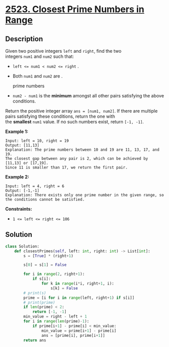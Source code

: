 # [2523. Closest Prime Numbers in Range](https://leetcode.com/problems/closest-prime-numbers-in-range/description/?envType=daily-question&envId=2025-03-07)

## Description


Given two positive integers `left` and `right`, find the two integers `num1` and `num2` such that:

- `left <= num1 < num2 <= right` .
- Both `num1` and `num2` are .
    
    prime numbers
    
- `num2 - num1` is the **minimum** amongst all other pairs satisfying the above conditions.

Return the positive integer array `ans = [num1, num2]`. If there are multiple pairs satisfying these conditions, return the one with the **smallest** `num1` value. If no such numbers exist, return `[-1, -1]`*.*

**Example 1:**

```
Input: left = 10, right = 19
Output: [11,13]
Explanation: The prime numbers between 10 and 19 are 11, 13, 17, and 19.
The closest gap between any pair is 2, which can be achieved by [11,13] or [17,19].
Since 11 is smaller than 17, we return the first pair.

```

**Example 2:**

```
Input: left = 4, right = 6
Output: [-1,-1]
Explanation: There exists only one prime number in the given range, so the conditions cannot be satisfied.

```

**Constraints:**

- `1 <= left <= right <= 106`


## Solution

```python
class Solution:
    def closestPrimes(self, left: int, right: int) -> List[int]:
        s = [True] * (right+1)

        s[0] = s[1] = False

        for i in range(2, right+1):
            if s[i]:
                for k in range(i*i, right+1, i):
                    s[k] = False
        # print(s)
        prime = [i for i in range(left, right+1) if s[i]]
        # print(prime)
        if len(prime) < 2:
            return [-1, -1]
        min_value = right - left + 1    
        for i in range(len(prime)-1):
            if prime[i+1] - prime[i] < min_value:
                min_value = prime[i+1] - prime[i]
                ans = [prime[i], prime[i+1]]
        return ans
```







